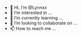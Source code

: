 - 👋 Hi, I’m @Lynnxx
- 👀 I’m interested in ...
- 🌱 I’m currently learning ...
- 💞️ I’m looking to collaborate on ...
- 📫 How to reach me ...

<!---
Lynnxx/Lynnxx is a ✨ special ✨ repository because its `README.md` (this file) appears on your GitHub profile.
You can click the Preview link to take a look at your changes.
--->
